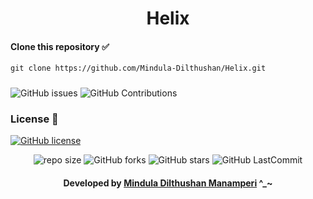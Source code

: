 <div align="center">

# Helix
</div>

#### Clone this repository ✅
```md
git clone https://github.com/Mindula-Dilthushan/Helix.git
```
###

![GitHub issues](https://img.shields.io/github/issues/Mindula-Dilthushan/Helix?&labelColor=black&color=eb3b5a&label=Issues&logo=issues&logoColor=black&style=for-the-badge)
![GitHub Contributions](https://img.shields.io/github/contributors/Mindula-Dilthushan/Helix?&labelColor=black&color=8854d0&style=for-the-badge)

### License 📝
[![GitHub license](https://img.shields.io/github/license/Mindula-Dilthushan/Helix?&labelColor=black&color=3867d6&style=for-the-badge)](https://github.com/Mindula-Dilthushan/Helix/blob/master/LICENSE)


<div align="center">

![repo size](https://img.shields.io/github/repo-size/Mindula-Dilthushan/Helix?label=Repo%20Size&style=for-the-badge&labelColor=black&color=20bf6b)
![GitHub forks](https://img.shields.io/github/forks/Mindula-Dilthushan/Helix?&labelColor=black&color=0fb9b1&style=for-the-badge)
![GitHub stars](https://img.shields.io/github/stars/Mindula-Dilthushan/Helix?&labelColor=black&color=f7b731&style=for-the-badge)
![GitHub LastCommit](https://img.shields.io/github/last-commit/Mindula-Dilthushan/Helix?logo=github&labelColor=black&color=d1d8e0&style=for-the-badge)

</div>

<div align="center"> 

#### Developed by [Mindula Dilthushan Manamperi](http://minduladilthushan.netlify.app/) ^_~
</div>